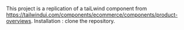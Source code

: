 This project is a replication of a taiLwind component from https://tailwindui.com/components/ecommerce/components/product-overviews. 
Installation : clone the repository.
